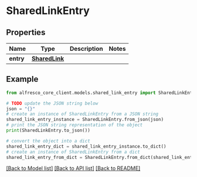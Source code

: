 # SharedLinkEntry


## Properties

Name | Type | Description | Notes
------------ | ------------- | ------------- | -------------
**entry** | [**SharedLink**](SharedLink.md) |  | 

## Example

```python
from alfresco_core_client.models.shared_link_entry import SharedLinkEntry

# TODO update the JSON string below
json = "{}"
# create an instance of SharedLinkEntry from a JSON string
shared_link_entry_instance = SharedLinkEntry.from_json(json)
# print the JSON string representation of the object
print(SharedLinkEntry.to_json())

# convert the object into a dict
shared_link_entry_dict = shared_link_entry_instance.to_dict()
# create an instance of SharedLinkEntry from a dict
shared_link_entry_from_dict = SharedLinkEntry.from_dict(shared_link_entry_dict)
```
[[Back to Model list]](../README.md#documentation-for-models) [[Back to API list]](../README.md#documentation-for-api-endpoints) [[Back to README]](../README.md)


